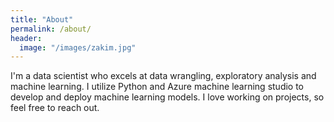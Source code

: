```yaml
---
title: "About"
permalink: /about/
header:
  image: "/images/zakim.jpg"
---
```


I'm a data scientist who excels at data wrangling, exploratory analysis and machine learning. I utilize Python and Azure machine learning studio to develop and deploy machine learning models. I love working on projects, so feel free to reach out.


